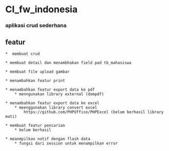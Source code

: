 # CI_fw_indonesia

### aplikasi crud sederhana

## featur
    *  membuat crud 

	* membuat detail dan menambhakan field pad tb_mahasiswa 

	* membuat file upload gambar 

	* menambahkan featur print 

	* menambahkan featur export data ke pdf
		* menngunakan library external (dompdf)

	* menambahkan featur export data ke excel
		* meenggunakan library convert excel	
			https://github.com/PHPOffice/PHPExcel (belum berhasil library mati)
			
	* membuat featur pencarian
		* belum berhasil

	* meanmpilkan notif dengan flash data
		* fungsi dari session untuk menampilkan error